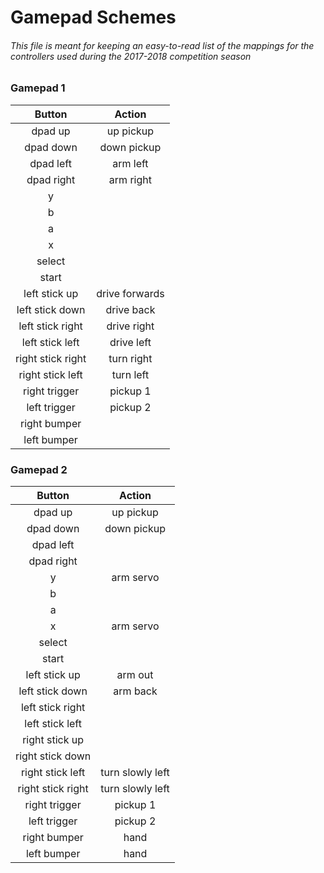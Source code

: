 # Gamepad Schemes
###### This file is meant for keeping an easy-to-read list of the mappings for the controllers used during the 2017-2018 competition season

### Gamepad 1

|Button|Action|
|:-------------:|:-------------:|
|dpad up|up pickup|
|dpad down|down pickup|
|dpad left|arm left|
|dpad right|arm right|
|y||
|b||
|a||
|x||
|select||
|start||
|left stick up|drive forwards|
|left stick down|drive back|
|left stick right|drive right|
|left stick left|drive left|
|right stick right|turn right|
|right stick left|turn left|
|right trigger|pickup 1|
|left trigger|pickup 2|
|right bumper||
|left bumper||


### Gamepad 2

|Button|Action|
|:-------------:|:-------------:|
|dpad up|up pickup|
|dpad down|down pickup|
|dpad left||
|dpad right||
|y|arm servo|
|b||
|a||
|x|arm servo|
|select||
|start||
|left stick up|arm out|
|left stick down|arm back|
|left stick right||
|left stick left||
|right stick up||
|right stick down||
|right stick left|turn slowly left|
|right stick right|turn slowly left|
|right trigger|pickup 1|
|left trigger|pickup 2|
|right bumper|hand|
|left bumper|hand|
